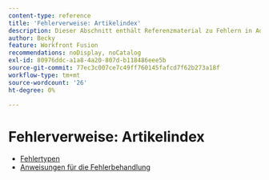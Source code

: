 ```yaml
---
content-type: reference
title: 'Fehlerverweise: Artikelindex'
description: Dieser Abschnitt enthält Referenzmaterial zu Fehlern in Adobe Workfront Fusion.
author: Becky
feature: Workfront Fusion
recommendations: noDisplay, noCatalog
exl-id: 80976ddc-a1a8-4a20-807d-b118486eee5b
source-git-commit: 77ec3c007ce7c49ff760145fafcd7f62b273a18f
workflow-type: tm+mt
source-wordcount: '26'
ht-degree: 0%

---
```


# Fehlerverweise: Artikelindex

* [Fehlertypen](/help/workfront-fusion/references/errors/error-processing.md)
* [Anweisungen für die Fehlerbehandlung](/help/workfront-fusion/references/errors/directives-for-error-handling.md)
